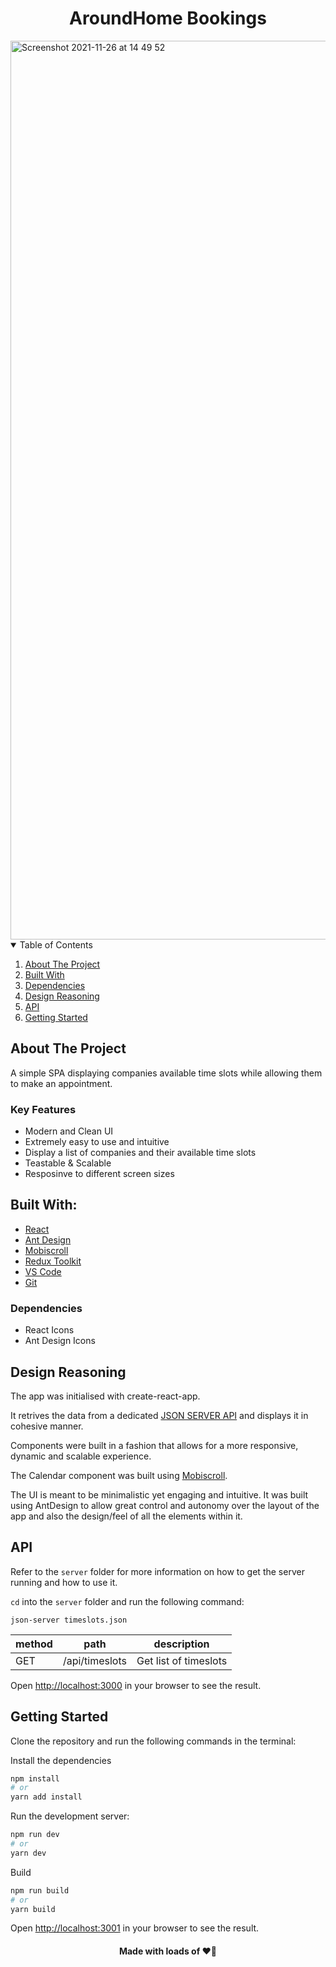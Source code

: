<h1 align="center">AroundHome Bookings</h1>

<img width="1438" alt="Screenshot 2021-11-26 at 14 49 52" src="https://user-images.githubusercontent.com/43752457/143590954-f72593b0-a326-4159-88a4-064a2dbe23ee.png">

<!-- TABLE OF CONTENTS -->
<details open="open">
  <summary>Table of Contents</summary>
  <ol>
    <li><a href="#about-the-project">About The Project</a></li>
    <li><a href="#built-with">Built With</a></li>
    <li><a href="#dependencies">Dependencies</a></li>
    <li><a href="#design-reasoning">Design Reasoning</a></li>
    <li><a href="#API">API</a></li>
    <li><a href="#getting-started">Getting Started</a></li>
  </ol>
</details>

## About The Project

A simple SPA displaying companies available time slots while allowing them to make an appointment.

### Key Features

- Modern and Clean UI
- Extremely easy to use and intuitive
- Display a list of companies and their available time slots
- Teastable & Scalable
- Resposinve to different screen sizes

## Built With:

- [React](https://reactjs.org/)
- [Ant Design](https://ant.design/)
- [Mobiscroll](https://mobiscroll.com/)
- [Redux Toolkit](https://redux-toolkit.js.org/)
- [VS Code](https://code.visualstudio.com/)
- [Git](https://git-scm.com/)

### Dependencies

- React Icons
- Ant Design Icons


## Design Reasoning

The app was initialised with create-react-app.

It retrives the data from a dedicated [JSON SERVER API](https://github.com/edisonabdiel/RomeoTaskDB) and displays it in cohesive manner.

Components were built in a fashion that allows for a more responsive, dynamic and scalable experience.

The Calendar component was built using [Mobiscroll](https://mobiscroll.com/).

The UI is meant to be minimalistic yet engaging and intuitive. It was built using AntDesign to allow great control and autonomy over the layout of the app and also the design/feel of all the elements within it.


## API

Refer to the ```server``` folder for more information on how to get the server running and how to use it.

```cd``` into the ```server``` folder and run the following command:

```json-server timeslots.json``` 

| method | path               | description            |
|--------|--------------------|------------------------|
| GET    | /api/timeslots     | Get list of timeslots  |

Open [http://localhost:3000](http://localhost:3000) in your browser to see the result.

## Getting Started

Clone the repository and run the following commands in the terminal:

Install the dependencies 

```bash
npm install
# or
yarn add install
```

Run the development server:

```bash
npm run dev
# or
yarn dev
```

Build 

```bash
npm run build
# or
yarn build
```


Open [http://localhost:3001](http://localhost:3001) in your browser to see the result.


<h4 align="center">Made with loads of ❤️‍🔥</h4>